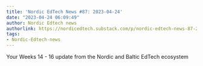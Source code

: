 ```yaml
---
title: 'Nordic EdTech News #87: 2023-04-24'
date: "2023-04-24 06:09:49"
author: Nordic Edtech news
authorlink: https://nordicedtech.substack.com/p/nordic-edtech-news-87-2023-04-24
tags:
- Nordic-Edtech-news
---
```

Your Weeks 14 - 16 update from the Nordic and Baltic EdTech ecosystem